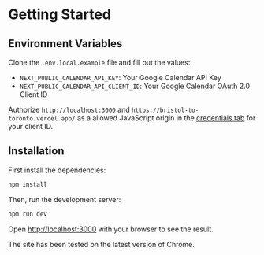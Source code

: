 # Getting Started

## Environment Variables

Clone the `.env.local.example` file and fill out the values:

- `NEXT_PUBLIC_CALENDAR_API_KEY`: Your Google Calendar API Key
- `NEXT_PUBLIC_CALENDAR_API_CLIENT_ID`: Your Google Calendar OAuth 2.0 Client ID

Authorize `http://localhost:3000` and `https://bristol-to-toronto.vercel.app/` as a allowed JavaScript origin in the [credentials tab](https://console.developers.google.com/apis/credentials) for your client ID.

## Installation

First install the dependencies:

```bash
npm install
```

Then, run the development server:

```bash
npm run dev
```

Open [http://localhost:3000](http://localhost:3000) with your browser to see the result.

The site has been tested on the latest version of Chrome.
